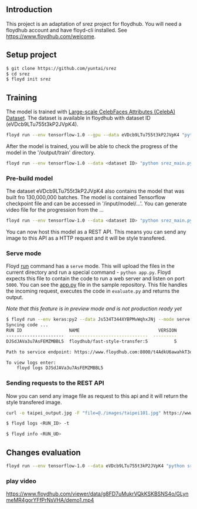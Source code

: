 ## Introduction
This project is an adaptation of srez project for floydhub. You will need a floydhub account and have floyd-cli installed. See https://www.floydhub.com/welcome.

## Setup project
```bash
$ git clone https://github.com/yuntai/srez
$ cd srez
$ floyd init srez
```

## Training

The model is trained with [Large-scale CelebFaces Attributes (CelebA) Dataset](http://mmlab.ie.cuhk.edu.hk/projects/CelebA.html).
The dataset is available in floydhub with dataset ID (eVDcb9LTu755t3kP2JVpK4).

```bash
floyd run --env tensorflow-1.0 --gpu --data eVDcb9LTu755t3kP2JVpK4 "python srez_main.py --run train --train_time 180"
```

After the model is trained, you will be able to check the progress of the model in the '/output/train' directory.

```bash
floyd run --env tensorflow-1.0 --data <dataset ID> "python srez_main.py --run=demo --train_dir=/input/model/sample_outputs --demo_output_dir=/output"
```

### Pre-build model
The dataset eVDcb9LTu755t3kP2JVpK4 also contains the model that was built fro 130,000,000 batches. The model is contained Tensorflow checkpoint file and can be accessed in '/input/model/...'. You can generate video file for the progression from the ...

```bash
floyd run --env tensorflow-1.0 --data <dataset ID> "python srez_main.py --run=demo --train_dir=/input/model/sample_outputs --demo_output_dir=/output"
```

You can now host this model as a REST API. This means you can send any image to this API as a HTTP request and it will be style transfered. 

### Serve mode

Floyd [run](../commands/run.md) command has a `serve` mode. This will upload the files in the current directory and run a special command - 
`python app.py`. Floyd expects this file to contain the code to run a web server and listen on port `5000`. You can see the 
[app.py](https://github.com/floydhub/fast-style-transfer/blob/master/app.py) file in the sample repository. This file handles the 
incoming request, executes the code in `evaluate.py` and returns the output.

*Note that this feature is in preview mode and is not production ready yet*

```bash
$ floyd run --env keras:py2 --data Js534T344XYBPMvWqhxJNj --mode serve
Syncing code ...
RUN ID                  NAME                              VERSION
----------------------  ------------------------------  ---------
DJSdJAVa3u7AsFEMZMBBL5  floydhub/fast-style-transfer:5          5

Path to service endpoint: https://www.floydhub.com:8000/t4AdkU6awahkT3ooNazw8c

To view logs enter:
    floyd logs DJSdJAVa3u7AsFEMZMBBL5
```

### Sending requests to the REST API

Now you can send any image file as request to this api and it will return the style transfered image.

```bash
curl -o taipei_output.jpg -F "file=@./images/taipei101.jpg" https://www.floydhub.com:8000/t4AdkU6awahkT3ooNazw8c
```

```bash
$ floyd logs <RUN_ID> -t
```

```bash
$ floyd info <RUN_UD>
```

## Changes evaluation
```bash
floyd run --env tensorflow-1.0 --data eVDcb9LTu755t3kP2JVpK4 "python srez_main.py --run=demo --train_dir=/input/model/sample_outputs --demo_output_dir=/output"
```

### play video
https://www.floydhub.com/viewer/data/g8FD7uMukrVQkKSKBSNS4o/GLynmeMR4gorYFfPrNsVHA/demo1.mp4
